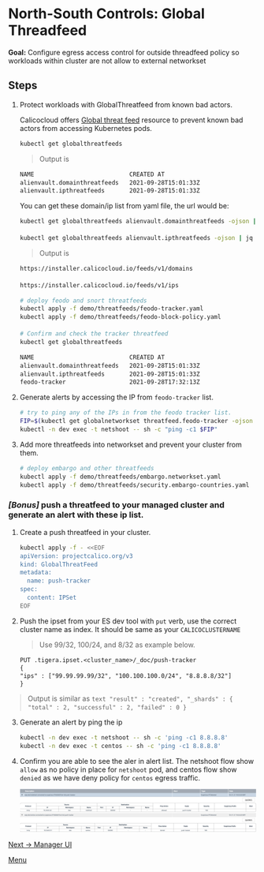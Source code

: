 # North-South Controls: Global Threadfeed

**Goal:** Configure egress access control for outside threadfeed policy so workloads within cluster are not allow to external networkset

## Steps

1. Protect workloads with GlobalThreatfeed from known bad actors.

    Calicocloud offers [Global threat feed](https://docs.tigera.io/reference/resources/globalthreatfeed) resource to prevent known bad actors from accessing Kubernetes pods.

    ```bash
    kubectl get globalthreatfeeds
    ```

    >Output is 
    ```bash
    NAME                           CREATED AT
    alienvault.domainthreatfeeds   2021-09-28T15:01:33Z
    alienvault.ipthreatfeeds       2021-09-28T15:01:33Z
    ```

    You can get these domain/ip list from yaml file, the url would be:

    ```bash
    kubectl get globalthreatfeeds alienvault.domainthreatfeeds -ojson | jq -r '.spec.pull.http.url'

    kubectl get globalthreatfeeds alienvault.ipthreatfeeds -ojson | jq -r '.spec.pull.http.url'
    ```

    >Output is 
    ```bash
    https://installer.calicocloud.io/feeds/v1/domains

    https://installer.calicocloud.io/feeds/v1/ips
    ```


    ```bash
    # deploy feodo and snort threatfeeds
    kubectl apply -f demo/threatfeeds/feodo-tracker.yaml
    kubectl apply -f demo/threatfeeds/feodo-block-policy.yaml

    # Confirm and check the tracker threatfeed
    kubectl get globalthreatfeeds 

    ```

    ```bash
    NAME                           CREATED AT
    alienvault.domainthreatfeeds   2021-09-28T15:01:33Z
    alienvault.ipthreatfeeds       2021-09-28T15:01:33Z
    feodo-tracker                  2021-09-28T17:32:13Z
    ```
    
2. Generate alerts by accessing the IP from `feodo-tracker` list. 

    ```bash
    # try to ping any of the IPs in from the feodo tracker list.
    FIP=$(kubectl get globalnetworkset threatfeed.feodo-tracker -ojson | jq -r '.spec.nets[0]' | sed -e 's/^"//' -e 's/"$//' -e 's/\/32//')
    kubectl -n dev exec -t netshoot -- sh -c "ping -c1 $FIP"
    ```

3. Add more threatfeeds into networkset and prevent your cluster from them.

    ```bash
    # deploy embargo and other threatfeeds
    kubectl apply -f demo/threatfeeds/embargo.networkset.yaml
    kubectl apply -f demo/threatfeeds/security.embargo-countries.yaml
    
    ```
    
### *[Bonus]* push a threatfeed to your managed cluster and generate an alert with these ip list.    

  1. Create a push threatfeed in your cluster. 

     ```bash
     kubectl apply -f - <<EOF
     apiVersion: projectcalico.org/v3
     kind: GlobalThreatFeed
     metadata:
       name: push-tracker
     spec:
       content: IPSet
     EOF
     ```

  2. Push the ipset from your ES dev tool with `put` verb, use the correct cluster name as index. It should be same as your `CALICOCLUSTERNAME`
   
     > Use 99/32, 100/24, and 8/32 as example below.

     ```text
     PUT .tigera.ipset.<cluster_name>/_doc/push-tracker
     {
     "ips" : ["99.99.99.99/32", "100.100.100.0/24", "8.8.8.8/32"]
     }
     ```

   > Output is similar as 
     ```text
     "result" : "created",
     "_shards" : {
     "total" : 2,
     "successful" : 2,
     "failed" : 0
     }
     ```

  3. Generate an alert by ping the ip
    
     ```bash
     kubectl -n dev exec -t netshoot -- sh -c 'ping -c1 8.8.8.8'
     kubectl -n dev exec -t centos -- sh -c 'ping -c1 8.8.8.8'
     ```

  4. Confirm you are able to see the aler in alert list. The netshoot flow show `allow` as no policy in place for `netshoot` pod, and centos flow show `denied` as we have deny policy for `centos` egress traffic.
   
     ![push alert](../img/push-alert.png)
        

[Next -> Manager UI](../modules/manager-ui.md)

[Menu](../README.md)